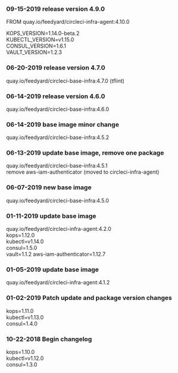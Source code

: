 ### 09-15-2019 release version 4.9.0  

FROM quay.io/feedyard/circleci-infra-agent:4.10.0   

KOPS_VERSION=1.14.0-beta.2  
KUBECTL_VERSION=v1.15.0  
CONSUL_VERSION=1.6.1  
VAULT_VERSION=1.2.3  

### 06-20-2019 release version 4.7.0

quay.io/feedyard/circleci-base-infra:4.7.0 (tflint)  

### 06-14-2019 release version 4.6.0

quay.io/feedyard/circleci-base-infra:4.6.0  

### 06-14-2019 base image minor change

quay.io/feedyard/circleci-base-infra:4.5.2    

### 06-13-2019 update base image, remove one package

quay.io/feedyard/circleci-base-infra:4.5.1  
remove aws-iam-authenticator (moved to circleci-infra-agent)  

### 06-07-2019 new base image

quay.io/feedyard/circleci-base-infra:4.5.0  

### 01-11-2019 update base image

quay.io/feedyard/circleci-infra-agent:4.2.0  
kops=1.12.0  
kubectl=v1.14.0  
consul=1.5.0  
vault=1.1.2
aws-iam-authenticator=1.12.7

### 01-05-2019 update base image

quay.io/feedyard/circleci-infra-agent:4.1.2  

### 01-02-2019 Patch update and package version changes

kops=1.11.0  
kubectl=v1.13.0  
consul=1.4.0  

### 10-22-2018 Begin changelog

kops=1.10.0  
kubectl=v1.12.0  
consul=1.3.0  
